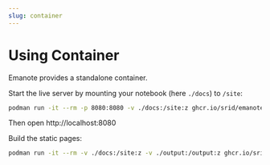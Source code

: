```yaml
---
slug: container
---
```


# Using Container

Emanote provides a standalone container.

Start the live server by mounting your notebook (here `./docs`) to `/site`:
```sh
podman run -it --rm -p 8080:8080 -v ./docs:/site:z ghcr.io/srid/emanote run -p 8080 -h 0.0.0.0
```

Then open http://localhost:8080


Build the static pages:
```sh
podman run -it --rm -v ./docs:/site:z -v ./output:/output:z ghcr.io/srid/emanote gen /output
```

